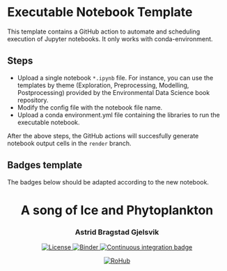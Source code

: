 # Executable Notebook Template

This template contains a GitHub action to automate and scheduling execution of Jupyter notebooks. It only works with conda-environment. 

## Steps

* Upload a single notebook `*.ipynb` file. For instance, you can use the templates by theme (Exploration, Preprocessing, Modelling, Postprocessing)  provided by the Environmental Data Science book repository.
* Modify the config file with the notebook file name.
* Upload a conda environment.yml file containing the libraries to run the executable notebook.

After the above steps, the GitHub actions will succesfully generate notebook output cells in the `render` branch.

## Badges template
The badges below should be adapted according to the new notebook.

<div align="center">
    <h1>A song of Ice and Phytoplankton</h1>
    <h3>Astrid Bragstad Gjelsvik</h3>
</div>

<p align="center">
    <a href="https://github.com/Environmental-DS-Book/template-executable-notebook/blob/main/LICENSE">
        <img alt="License" src="https://img.shields.io/badge/License-MIT-yellow.svg">
    </a>
    <a href="https://mybinder.org/v2/gh/NordicESMhub/escience2021-group2-astrid/main?labpath=escience2021-group2-astrid.ipynb">
        <img alt="Binder" src="https://mybinder.org/badge_logo.svg">
    </a>
    <a href="https://github.com/Environmental-DS-Book/template-executable-notebook/actions/workflows/publish.yml/badge.svg">
        <img alt="Continuous integration badge" src="https://github.com/Environmental-DS-Book/template-executable-notebook/actions/workflows/publish.yml/badge.svg">
    </a>
    <br/>
</p>

<p align="center">
    <a href="https://w3id.org/ro-id/183f2862-7509-4343-8ec9-74775b642c8d">
        <img alt="RoHub" src="https://img.shields.io/badge/RoHub-FAIR_Executable_Research_Object-2ea44f?logo=Open+Access&logoColor=blue">
    </a>
</p>
